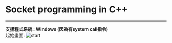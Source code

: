 # Socket programming in C++
---
**支援程式系統 : Windows (因為有system call指令)**  
起始畫面:
![start](C:\Users\USER\Desktop\4feb21380268ecf0702e14adeb7801c8.jpg)
